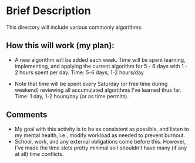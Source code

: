 # Brief Description
This directory will include various commonly algorithms.

## How this will work (my plan):
* A new algorithm will be added each week. Time will be spent learning,
    implementing, and applying the current algorithm for 5 - 6 days with
    1 - 2 hours spent per day.
    Time: 5-6 days, 1-2 hours/day

* Note that time will be spent every Saturday (or free time during
    weekend) reviewing all accumulated algorithms I've learned thus
    far.
    Time: 1 day, 1-2 hours/day (or as time permits).

## Comments
* My goal with this activity is to be as consistent as possible,
    and listen to my mental health, i.e., modify workload as needed
    to prevent burnout.
*  School, work, and any external obligations come before this.
    However, I've made the time slots pretty minimal so I shouldn't
    have many (if any at all) time conflicts.
